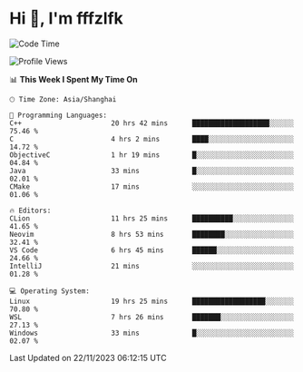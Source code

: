 # Hi 👋, I'm fffzlfk

<!--START_SECTION:waka-->
![Code Time](http://img.shields.io/badge/Code%20Time-602%20hrs%2035%20mins-blue)

![Profile Views](http://img.shields.io/badge/Profile%20Views-0-blue)

📊 **This Week I Spent My Time On** 

```text
🕑︎ Time Zone: Asia/Shanghai

💬 Programming Languages: 
C++                      20 hrs 42 mins      ███████████████████░░░░░░   75.46 % 
C                        4 hrs 2 mins        ████░░░░░░░░░░░░░░░░░░░░░   14.72 % 
ObjectiveC               1 hr 19 mins        █░░░░░░░░░░░░░░░░░░░░░░░░   04.84 % 
Java                     33 mins             █░░░░░░░░░░░░░░░░░░░░░░░░   02.01 % 
CMake                    17 mins             ░░░░░░░░░░░░░░░░░░░░░░░░░   01.06 % 

🔥 Editors: 
CLion                    11 hrs 25 mins      ██████████░░░░░░░░░░░░░░░   41.65 % 
Neovim                   8 hrs 53 mins       ████████░░░░░░░░░░░░░░░░░   32.41 % 
VS Code                  6 hrs 45 mins       ██████░░░░░░░░░░░░░░░░░░░   24.66 % 
IntelliJ                 21 mins             ░░░░░░░░░░░░░░░░░░░░░░░░░   01.28 % 

💻 Operating System: 
Linux                    19 hrs 25 mins      ██████████████████░░░░░░░   70.80 % 
WSL                      7 hrs 26 mins       ███████░░░░░░░░░░░░░░░░░░   27.13 % 
Windows                  33 mins             █░░░░░░░░░░░░░░░░░░░░░░░░   02.07 % 
```


 Last Updated on 22/11/2023 06:12:15 UTC
<!--END_SECTION:waka-->
